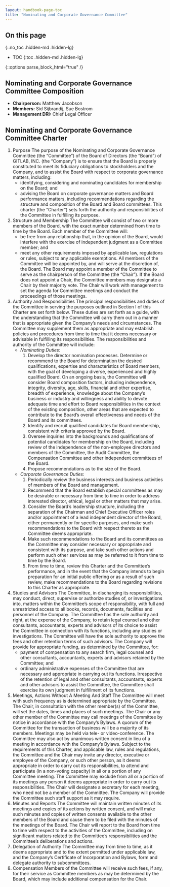 ```yaml
---
layout: handbook-page-toc
title: "Nominating and Corporate Governance Committee"
---
```


## On this page
{:.no_toc .hidden-md .hidden-lg}

- TOC
{:toc .hidden-md .hidden-lg}

{::options parse_block_html="true" /}

## Nominating and Corporate Governance Committee Composition

* **Chairperson:** Matthew Jacobson
* **Members:** Sid Sijbrandij, Sue Bostrom
* **Management DRI:** Chief Legal Officer

## Nominating and Corporate Governance Committee Charter

1. Purpose
The purpose of the Nominating and Corporate Governance Committee (the “Committee”) of the Board of Directors (the “Board”) of GITLAB, INC. (the “Company”) is to ensure that the Board is properly constituted to meet its fiduciary obligations to stockholders and the Company, and to assist the Board with respect to corporate governance matters, including:
    - identifying, considering and nominating candidates for membership on the Board; and
    - advising the Board on corporate governance matters and Board performance matters, including recommendations regarding the structure and composition of the Board and Board committees.
This charter (the “Charter”) sets forth the authority and responsibilities of the Committee in fulfilling its purpose.
1. Structure and Membership
The Committee will consist of two or more members of the Board, with the exact number determined from time to time by the Board.  Each member of the Committee will:
    - be free from any relationship that, in the opinion of the Board, would interfere with the exercise of independent judgment as a Committee member; and
    - meet any other requirements imposed by applicable law, regulations or rules, subject to any applicable exemptions.
All members of the Committee will be appointed by, and will serve at the discretion of, the Board.  The Board may appoint a member of the Committee to serve as the chairperson of the Committee (the “Chair”).  If the Board does not appoint a Chair, the Committee members may designate a Chair by their majority vote.  The Chair will work with management to set the agenda for Committee meetings and conduct the proceedings of those meetings.
1. Authority and Responsibilities
The principal responsibilities and duties of the Committee in serving the purposes outlined in Section I of this Charter are set forth below. These duties are set forth as a guide, with the understanding that the Committee will carry them out in a manner that is appropriate given the Company’s needs and circumstances.  The Committee may supplement them as appropriate and may establish policies and procedures from time to time that it deems necessary or advisable in fulfilling its responsibilities.
The responsibilities and authority of the Committee will include:
   - *Nominating Duties*:
     1.	Develop the director nomination processes.  Determine or recommend to the Board for determination the desired qualifications, expertise and characteristics of Board members, with the goal of developing a diverse, experienced and highly qualified Board.  On an ongoing basis, the Committee will consider Board composition factors, including independence, integrity, diversity, age, skills, financial and other expertise, breadth of experience, knowledge about the Company’s business or industry and willingness and ability to devote adequate time and effort to Board responsibilities in the context of the existing composition, other areas that are expected to contribute to the Board’s overall effectiveness and needs of the Board and its committees.
     2. Identify and recruit qualified candidates for Board membership, consistent with criteria approved by the Board.
     3. Oversee inquiries into the backgrounds and qualifications of potential candidates for membership on the Board, including review of the independence of the non-employee directors and members of the Committee, the Audit Committee, the Compensation Committee and other independent committees of the Board.
     4.	Propose recommendations as to the size of the Board.
   - *Corporate Governance Duties*:
     1. Periodically review the business interests and business activities of members of the Board and management.
     2. Recommend that the Board establish special committees as may be desirable or necessary from time to time in order to address interested director, ethical, legal or other matters that may arise.
     3. Consider the Board’s leadership structure, including the separation of the Chairman and Chief Executive Officer roles and/or appointment of a lead independent director of the Board, either permanently or for specific purposes, and make such recommendations to the Board with respect thereto as the Committee deems appropriate.
     4. Make such recommendations to the Board and its committees as the Committee may consider necessary or appropriate and consistent with its purpose, and take such other actions and perform such other services as may be referred to it from time to time by the Board.
     5. From time to time, review this Charter and the Committee’s performance, and in the event that the Company intends to begin preparation for an initial public offering or as a result of such review, make recommendations to the Board regarding revisions to this Charter as appropriate.
1. Studies and Advisors
The Committee, in discharging its responsibilities, may conduct, direct, supervise or authorize studies of, or investigations into, matters within the Committee’s scope of responsibility, with full and unrestricted access to all books, records, documents, facilities and personnel of the Company.  The Committee has the sole authority and right, at the expense of the Company, to retain legal counsel and other consultants, accountants, experts and advisors of its choice to assist the Committee in connection with its functions, including any studies or investigations.  The Committee will have the sole authority to approve the fees and other retention terms of such advisors.  The Company will provide for appropriate funding, as determined by the Committee, for:
    -	payment of compensation to any search firm, legal counsel and other consultants, accountants, experts and advisors retained by the Committee; and
    -	ordinary administrative expenses of the Committee that are necessary and appropriate in carrying out its functions.
Irrespective of the retention of legal and other consultants, accountants, experts and other advisors to assist the Committee, the Committee shall exercise its own judgment in fulfillment of its functions.
1. Meetings, Actions Without A Meeting And Staff
The Committee will meet with such frequency as is determined appropriate by the Committee.  The Chair, in consultation with the other member(s) of the Committee, will set the dates, times and places of such meetings.  The Chair or any other member of the Committee may call meetings of the Committee by notice in accordance with the Company’s Bylaws.  A quorum of the Committee for the transaction of business will be a majority of its members.  Meetings may be held via tele- or video-conference.  The Committee may also act by unanimous written consent in lieu of a meeting in accordance with the Company’s Bylaws.  Subject to the requirements of this Charter, and applicable law, rules and regulations, the Committee and the Chair may invite any director, executive or employee of the Company, or such other person, as it deems appropriate in order to carry out its responsibilities, to attend and participate (in a non-voting capacity) in all or a portion of any Committee meeting.  The Committee may exclude from all or a portion of its meetings any person it deems appropriate in order to carry out its responsibilities.  The Chair will designate a secretary for each meeting, who need not be a member of the Committee.  The Company will provide the Committee such staff support as it may require.
1. Minutes and Reports
The Committee will maintain written minutes of its meetings and copies of its actions by written consent, and will make such minutes and copies of written consents available to the other members of the Board and cause them to be filed with the minutes of the meetings of the Board.  The Chair will report to the Board from time to time with respect to the activities of the Committee, including on significant matters related to the Committee’s responsibilities and the Committee’s deliberations and actions.
1. Delegation of Authority
The Committee may from time to time, as it deems appropriate and to the extent permitted under applicable law, and the Company’s Certificate of Incorporation and Bylaws, form and delegate authority to subcommittees.
1. Compensation
Members of the Committee will receive such fees, if any, for their service as Committee members as may be determined by the Board, which may include additional compensation for the Chair.
